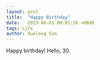 ```yaml
---
layout: post
title:  "Happy Birthday"
date:   2023-08-01 00:01:26 +0800
tags: Life
author: Xuelong Sun
---
```


Happy birthday! Hello, 30.